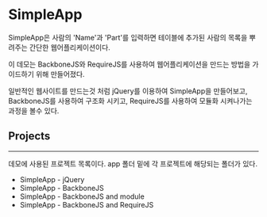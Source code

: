 # SimpleApp

SimpleApp은 사람의 'Name'과 'Part'를 입력하면 테이블에 추가된 사람의 목록을 뿌려주는 간단한 웹어플리케이션이다.

이 데모는 BackboneJS와 RequireJS를 사용하여 웹어플리케이션을 만드는 방법을 가이드하기 위해 만들어졌다.

일반적인 웹사이트를 만드는것 처럼 jQuery를 이용하여 SimpleApp을 만들어보고, BackboneJS를 사용하여 구조화 시키고, RequireJS를 사용하여 모듈화 시켜나가는 과정을 볼수 있다.

## Projects

---

데모에 사용된 프로젝트 목록이다.
app 폴더 밑에 각 프로젝트에 해당되는 폴더가 있다.

* SimpleApp - jQuery
* SimpleApp - BackboneJS
* SimpleApp - BackboneJS and module
* SimpleApp - BackboneJS and RequireJS


